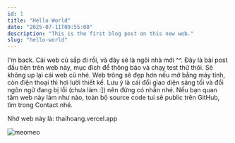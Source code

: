 ```yaml
---
id: 1
title: "Hello World"
date: "2025-07-11T09:55:00"
description: "This is the first blog post on this new web."
slug: "hello-world"
---
```


I'm back. Cái web cũ sắp đi rồi, và đây sẽ là ngôi nhà mới ^^. Đây là bài post đầu tiên trên web này, mục đích để thông báo và chạy test thử thôi. Sẽ không up lại cái web cũ nhé. Web trông sẽ đẹp hơn nếu mở bằng máy tính, còn điện thoại thì hơi lười thiết kế. Lưu ý là cái đổi giao diện sáng tối và đổi ngôn ngữ đang bị lỗi (chưa làm :]) nên đừng có nhấn nhé. Nếu bạn quan tâm web này làm như nào, toàn bộ source code tui sẽ public trên GitHub, tìm trong Contact nhé.

Nhớ web này là: thaihoang.vercel.app

![meomeo](/blog-images/image_blog1.jpg)
